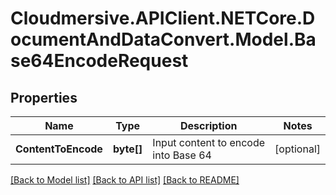 # Cloudmersive.APIClient.NETCore.DocumentAndDataConvert.Model.Base64EncodeRequest
## Properties

Name | Type | Description | Notes
------------ | ------------- | ------------- | -------------
**ContentToEncode** | **byte[]** | Input content to encode into Base 64 | [optional] 

[[Back to Model list]](../README.md#documentation-for-models) [[Back to API list]](../README.md#documentation-for-api-endpoints) [[Back to README]](../README.md)

